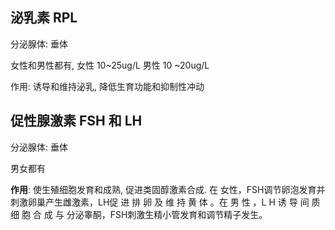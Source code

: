 ## 泌乳素 RPL
分泌腺体: 垂体

女性和男性都有, 女性 10~25ug/L 男性 10 ~20ug/L

作用: 诱导和维持泌乳, 降低生育功能和抑制性冲动

## 促性腺激素 FSH 和 LH
分泌腺体: 垂体

男女都有

**作用**: 使生殖细胞发育和成熟, 促进类固醇激素合成. 在 女性，FSH调节卵泡发育并刺激卵巢产生雌激素，LH促 进 排 卵 及 维 持 黄 体 。在 男 性 ，L H 诱 导 间 质 细 胞 合 成 与 分泌睾酮，FSH刺激生精小管发育和调节精子发生。
